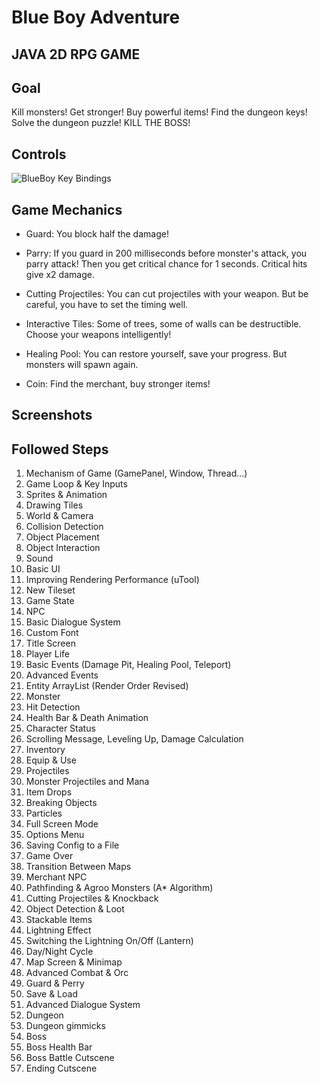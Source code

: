 # Blue Boy Adventure
## JAVA 2D RPG  GAME


## Goal

Kill monsters! Get stronger! Buy powerful items! Find the dungeon keys! Solve the dungeon puzzle! KILL THE BOSS!


## Controls


![BlueBoy Key Bindings](https://user-images.githubusercontent.com/72252419/210120664-1d54d2c5-d4eb-4892-8b67-d9acfd206113.jpg)


## Game Mechanics

* Guard: You block half the damage!

* Parry: If you guard in 200 milliseconds before monster's attack, you parry attack!
Then you get critical chance for 1 seconds. Critical hits give x2 damage.

* Cutting Projectiles: You can cut projectiles with your weapon. But be careful, you have to set the timing well. 

* Interactive Tiles: Some of trees, some of walls can be destructible. Choose your weapons intelligently!

* Healing Pool: You can restore yourself, save your progress. But monsters will spawn again.

* Coin: Find the merchant, buy stronger items!




## Screenshots



## Followed Steps
1.  Mechanism of Game (GamePanel, Window, Thread...)
2.  Game Loop & Key Inputs
3.  Sprites & Animation
4.  Drawing Tiles
5.  World & Camera
6.  Collision Detection
7.  Object Placement
8.  Object Interaction
9.  Sound
10. Basic UI
11. Improving Rendering Performance (uTool)
12. New Tileset
13. Game State
14. NPC
15. Basic Dialogue System
16. Custom Font
17. Title Screen
18. Player Life
19. Basic Events (Damage Pit, Healing Pool, Teleport)
20. Advanced Events
21. Entity ArrayList (Render Order Revised)
22. Monster
23. Hit Detection
24. Health Bar & Death Animation
25. Character Status
26. Scrolling Message, Leveling Up, Damage Calculation
27. Inventory
28. Equip & Use
29. Projectiles
30. Monster Projectiles and Mana
31. Item Drops
32. Breaking Objects
33. Particles
34. Full Screen Mode
35. Options Menu
36. Saving Config to a File
37. Game Over
38. Transition Between Maps
39. Merchant NPC
40. Pathfinding & Agroo Monsters (A* Algorithm)
41. Cutting Projectiles & Knockback
42. Object Detection & Loot
43. Stackable Items
44. Lightning Effect
45. Switching the Lightning On/Off (Lantern)
46. Day/Night Cycle
47. Map Screen & Minimap
48. Advanced Combat & Orc
49. Guard & Perry
50. Save & Load
51. Advanced Dialogue System
52. Dungeon
53. Dungeon gimmicks
54. Boss
55. Boss Health Bar
56. Boss Battle Cutscene
57. Ending Cutscene


